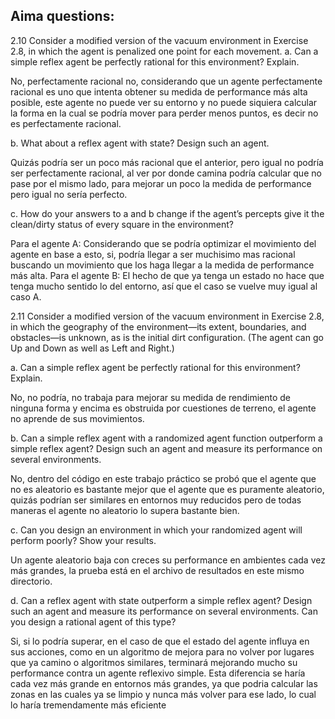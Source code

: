 ## Aima questions:

2.10 Consider a modified version of the vacuum environment in Exercise 2.8, in which the agent is penalized one point for each movement.
a. Can a simple reflex agent be perfectly rational for this environment? Explain.

No, perfectamente racional no, considerando que un agente perfectamente racional es uno que intenta obtener su medida de performance más alta posible, este agente no puede ver su entorno y no puede siquiera calcular la forma en la cual se podría mover para perder menos puntos, es decir no es perfectamente racional.

b. What about a reflex agent with state? Design such an agent.


Quizás podría ser un poco más racional que el anterior, pero igual no podría ser perfectamente racional, al ver por donde camina podría calcular que no pase por el mismo lado, para mejorar un poco la medida de performance pero igual no sería perfecto. 

c. How do your answers to a and b change if the agent’s percepts give it the clean/dirty status of every square in the environment?

Para el agente A:
Considerando que se podría optimizar el movimiento del agente en base a esto, si, podría llegar a ser muchisimo mas racional buscando un movimiento que los haga llegar a la medida de performance más alta.
Para el agente B:
El hecho de que ya tenga un estado no hace que tenga mucho sentido lo del entorno, así que el caso se vuelve muy igual al caso A.



2.11 Consider a modified version of the vacuum environment in Exercise 2.8, in which the geography of the environment—its extent, boundaries, and obstacles—is unknown, as is the initial dirt configuration. (The agent can go Up and Down as well as Left and Right.)


a. Can a simple reflex agent be perfectly rational for this environment? Explain.

No, no podría, no trabaja para mejorar su medida de rendimiento de ninguna forma y encima es obstruida por cuestiones de terreno, el agente no aprende de sus movimientos.


b. Can a simple reflex agent with a randomized agent function outperform a simple reflex agent? Design such an agent and measure its performance on several environments.

No, dentro del código en este trabajo práctico se probó que el agente que no es aleatorio es bastante mejor que el agente que es puramente aleatorio, quizás podrían ser similares en entornos muy reducidos pero de todas maneras el agente no aleatorio lo supera bastante bien.

c. Can you design an environment in which your randomized agent will perform poorly?
Show your results.


Un agente aleatorio baja con creces su performance en ambientes cada vez más grandes, la prueba está en el archivo de resultados en este mismo directorio.


d. Can a reflex agent with state outperform a simple reflex agent? Design such an agent and measure its performance on several environments. Can you design a rational agent of this type?

Si, si lo podría superar, en el caso de que el estado del agente influya en sus acciones, como en un algoritmo de mejora para no volver por lugares que ya camino o algoritmos similares, terminará mejorando mucho su performance contra un agente reflexivo simple. Esta diferencia se haría cada vez más grande en entornos más grandes, ya que podria calcular las zonas en las cuales ya se limpio y nunca más volver para ese lado, lo cual lo haría tremendamente más eficiente

